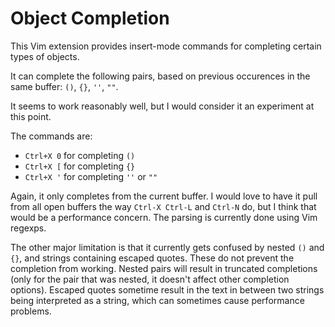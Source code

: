 Object Completion
=================

This Vim extension provides insert-mode commands for completing certain types
of objects.

It can complete the following pairs, based on previous occurences in the same
buffer: ``()``, ``{}``, ``''``, ``""``.

It seems to work reasonably well, but I would consider it an experiment at this
point.

The commands are:

- ``Ctrl+X 0`` for completing ``()``
- ``Ctrl+X [`` for completing ``{}``
- ``Ctrl+X '`` for completing ``''`` or ``""``

Again, it only completes from the current buffer. I would love to have it pull
from all open buffers the way ``Ctrl-X Ctrl-L`` and ``Ctrl-N`` do, but I think that
would be a performance concern. The parsing is currently done using Vim regexps.

The other major limitation is that it currently gets confused by nested ``()``
and ``{}``, and strings containing escaped quotes. These do not prevent the
completion from working. Nested pairs will result in truncated completions
(only for the pair that was nested, it doesn't affect other completion
options). Escaped quotes sometime result in the text in between two strings
being interpreted as a string, which can sometimes cause performance problems.
